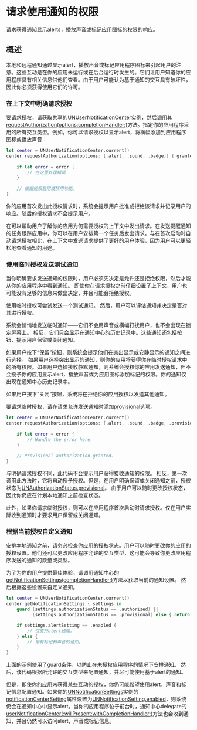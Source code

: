 # 请求使用通知的权限

请求获得通知显示alerts，播放声音或标记应用图标的权限的响应。

## 概述

本地和远程通知通过显示alert，播放声音或标记应用程序图标来引起用户的注意。这些互动是在你的应用未运行或在后台运行时发生的。它们让用户知道你的应用程序具有相关信息供他们查看。由于用户可能认为基于通知的交互具有破坏性，因此你必须获得使用它们的许可。

### 在上下文中明确请求授权

要请求授权，请获取共享的[UNUserNotificationCenter](#)实例，然后调用其[requestAuthorization(options:completionHandler:)](#)方法。指定你的应用程序采用的所有交互类型。例如，你可以请求授权以显示alert，将横幅添加到应用程序图标或播放声音：

```Swift
let center = UNUserNotificationCenter.current()
center.requestAuthorization(options: [.alert, .sound, .badge]) { granted, error in
    
    if let error = error {
        // 在这里处理错误
    }
    
    // 根据授权启用或禁用功能。
}
```

你的应用首次发出此授权请求时，系统会提示用户批准或拒绝该请求并记录用户的响应。随后的授权请求不会提示用户。

在可以帮助用户了解你的应用为何需要授权的上下文中发出请求。在发送提醒通知的任务跟踪应用中，你可以在用户安排第一个任务后发出请求。与在首次启动时自动请求授权相比，在上下文中发送请求提供了更好的用户体验，因为用户可以更轻松地查看通知的用途。

### 使用临时授权发送测试通知

当你明确要求发送通知的权限时，用户必须先决定是允许还是拒绝权限，然后才能从你的应用程序中看到通知。 即使你在请求授权之前仔细设置了上下文，用户也可能没有足够的信息来做出决定，并且可能会拒绝授权。

使用临时授权可尝试发送一个测试通知。 然后，用户可以评估通知并决定是否对其进行授权。

系统会悄悄地发送临时通知——它们不会用声音或横幅打扰用户，也不会出现在锁定屏幕上。 相反，它们只会显示在通知中心的历史记录中。这些通知还包括按钮，提示用户保留或关闭通知。

如果用户按下“保留”按钮，则系统会提示他们在突出显示或安静显示的通知之间进行选择。 如果用户选择突出显示的通知，则你的应用将获得你在临时授权请求中的所有权限。如果用户选择接收静默通知，则系统会授权你的应用发送通知，但不会授予你的应用显示alert，播放声音或为应用图标添加标记的权限。你的通知仅出现在通知中心历史记录中。

如果用户按下“关闭”按钮，系统将在拒绝你的应用授权以发送其他通知。

要请求临时授权，请在请求允许发送通知时添加[provisional](#)选项。

```swift
let center = UNUserNotificationCenter.current()
center.requestAuthorization(options: [.alert, .sound, .badge, .provisional]) { granted, error in
    
    if let error = error {
        // Handle the error here.
    }
    
    // Provisional authorization granted.
}
```

与明确请求授权不同，此代码不会提示用户获得接收通知的权限。 相反，第一次调用此方法时，它将自动授予授权。但是，在用户明确保留或关闭通知之前，授权状态为[UNAuthorizationStatus.provisional](#)。 由于用户可以随时更改授权状态，因此你仍应在计划本地通知之前检查状态。

此外，如果你请求临时授权，则可以在应用程序首次启动时请求授权。仅在用户实际收到通知时才要求用户保留或关闭通知。

### 根据当前授权自定义通知

安排本地通知之前，请务必检查你应用的授权状态。用户可以随时更改你的应用的授权设置。他们还可以更改应用程序允许的交互类型，这可能会导致你更改应用程序发送的通知的数量或类型。

为了为你的用户提供最佳体验，请调用通知中心的[getNotificationSettings(completionHandler:)](#)方法以获取当前的通知设置。 然后根据这些设置来自定义通知。

```swift
let center = UNUserNotificationCenter.current()
center.getNotificationSettings { settings in
    guard (settings.authorizationStatus == .authorized) ||
          (settings.authorizationStatus == .provisional) else { return }

    if settings.alertSetting == .enabled {
        // 仅支持alert通知。
    } else {
        // 带有标记和声音的通知。
    }
}
```

上面的示例使用了guard条件，以防止在未授权应用程序的情况下安排通知。 然后，该代码根据所允许的交互类型来配置通知，并尽可能使用基于alert的通知。

但是，即使你的应用未获得某些互动的授权，你仍可能希望使用alert，声音和标记信息配置通知。如果你的[UNNotificationSettings](#)实例的[notificationCenterSetting](#)属性设置为[UNNotificationSetting.enabled](#)，则系统仍会在通知中心中显示alert。当你的应用程序位于前台时，通知中心delegate的[userNotificationCenter(:willPresent:withCompletionHandler:)](#)方法也会收到通知，并且仍然可以访问alert，声音或标记信息。